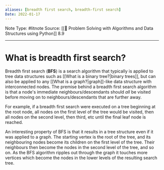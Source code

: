 ```yaml
---
aliases: [breadth first search, breadth-first search]
Date: 2022-01-17
---
```

Note Type: #litnote
Source: [[📖 Problem Solving with Algorithms and Data Structures using Python]] 8.9

---
# What is breadth first search?
Breadth first search (**BFS**) is a search algorithm that typically is applied to tree data structures such as [[What is a binary tree?|binary trees]], but can also be applied to any [[What is a graph?|graph]]-like data structure with interconnected nodes. The premise behind a breadth first search algorithm is that a node's immediate neighbours/descendants should *all* be visited before moving on to neighbours/descendants that are further away.

For example, if a breadth first search were executed on a tree beginning at the root node, all nodes on the first level of the tree would be visited, then all nodes on the second level, then third, etc until the final leaf node is reached.

An interesting property of BFS is that it results in a tree structure even if it was applied to a graph. The starting vertex is the root of the tree, and its neighbouring nodes become its children on the first level of the tree. Their neighbours then become the nodes in the second level of the tree, and so on. As the BFS algorithm ripples out through the graph it touches more vertices which become the nodes in the lower levels of the resulting search tree.